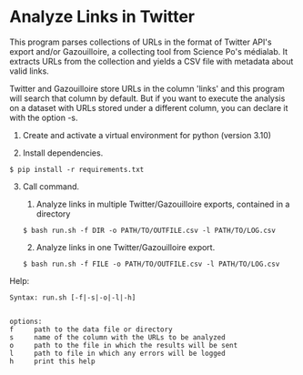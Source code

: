 # Analyze Links in Twitter

This program parses collections of URLs in the format of Twitter API's export 
and/or Gazouilloire, a collecting tool from Science Po's médialab. It extracts
URLs from the collection and yields a CSV file with metadata about valid links.

Twitter and Gazouilloire store URLs in the column 'links' and this program will
search that column by default. But if you want to execute the analysis on a dataset
with URLs stored under a different column, you can declare it with the option -s.


1. Create and activate a virtual environment for python (version 3.10)

2. Install dependencies.
```shell
$ pip install -r requirements.txt
```

3. Call command.

    1. Analyze links in multiple Twitter/Gazouilloire exports, contained in a directory

    ```shell
    $ bash run.sh -f DIR -o PATH/TO/OUTFILE.csv -l PATH/TO/LOG.csv
    ```

    2. Analyze links in one Twitter/Gazouilloire export.

    ```shell
    $ bash run.sh -f FILE -o PATH/TO/OUTFILE.csv -l PATH/TO/LOG.csv
    ```

Help:
```
Syntax: run.sh [-f|-s|-o|-l|-h]


options:
f     path to the data file or directory
s     name of the column with the URLs to be analyzed
o     path to the file in which the results will be sent
l     path to file in which any errors will be logged
h     print this help
```